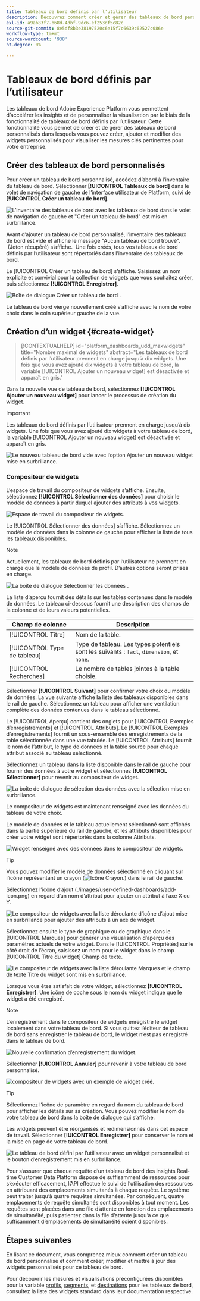 ```yaml
---
title: Tableaux de bord définis par l’utilisateur
description: Découvrez comment créer et gérer des tableaux de bord personnalisés dans lesquels vous pouvez créer, ajouter et modifier des widgets personnalisés pour visualiser des mesures clés.
exl-id: a9ab83f7-b68d-4dbf-9dc6-ef253df5c82c
source-git-commit: 8e5df8b3e38197520c6e15f7c6639c62527c086e
workflow-type: tm+mt
source-wordcount: '938'
ht-degree: 0%

---
```


# Tableaux de bord définis par l’utilisateur

Les tableaux de bord Adobe Experience Platform vous permettent d’accélérer les insights et de personnaliser la visualisation par le biais de la fonctionnalité de tableaux de bord définis par l’utilisateur. Cette fonctionnalité vous permet de créer et de gérer des tableaux de bord personnalisés dans lesquels vous pouvez créer, ajouter et modifier des widgets personnalisés pour visualiser les mesures clés pertinentes pour votre entreprise.

<!-- Getting started / permissions section commented out for Beta. This will be necessary after GA only

## Getting started

To view dashboards in Adobe Experience Platform you must have the appropriate permissions enabled. Please read the [dashboards permissions documentation](./permissions.md#available-permissions) to learn how to grant users the ability to view, edit, and update Experience Platform dashboards using Adobe Admin Console. If you do not have administrator privileges for your organization, contact your product administrator to obtain the required permissions. -->

## Créer des tableaux de bord personnalisés

Pour créer un tableau de bord personnalisé, accédez d’abord à l’inventaire du tableau de bord. Sélectionner **[!UICONTROL Tableaux de bord]** dans le volet de navigation de gauche de l’interface utilisateur de Platform, suivi de **[!UICONTROL Créer un tableau de bord]**.

![L’inventaire des tableaux de bord avec les tableaux de bord dans le volet de navigation de gauche et &quot;Créer un tableau de bord&quot; est mis en surbrillance.](./images/user-defined-dashboards/create-dashboard.png)

Avant d’ajouter un tableau de bord personnalisé, l’inventaire des tableaux de bord est vide et affiche le message &quot;Aucun tableau de bord trouvé&quot;.  (Jeton récupéré) s’affiche.  Une fois créés, tous vos tableaux de bord définis par l’utilisateur sont répertoriés dans l’inventaire des tableaux de bord.

Le [!UICONTROL Créer un tableau de bord] s’affiche. Saisissez un nom explicite et convivial pour la collection de widgets que vous souhaitez créer, puis sélectionnez **[!UICONTROL Enregistrer]**.

![Boîte de dialogue Créer un tableau de bord .](./images/user-defined-dashboards/create-dashboard-dialog.png)

Le tableau de bord vierge nouvellement créé s’affiche avec le nom de votre choix dans le coin supérieur gauche de la vue.

## Création d’un widget {#create-widget}

>[!CONTEXTUALHELP]
>id="platform_dashboards_udd_maxwidgets"
>title="Nombre maximal de widgets"
>abstract="Les tableaux de bord définis par l’utilisateur prennent en charge jusqu’à dix widgets. Une fois que vous avez ajouté dix widgets à votre tableau de bord, la variable [!UICONTROL Ajouter un nouveau widget] est désactivée et apparaît en gris."

Dans la nouvelle vue de tableau de bord, sélectionnez **[!UICONTROL Ajouter un nouveau widget]** pour lancer le processus de création du widget.

>[!IMPORTANT]
>
>Les tableaux de bord définis par l’utilisateur prennent en charge jusqu’à dix widgets. Une fois que vous avez ajouté dix widgets à votre tableau de bord, la variable [!UICONTROL Ajouter un nouveau widget] est désactivée et apparaît en gris.

![Le nouveau tableau de bord vide avec l’option Ajouter un nouveau widget mise en surbrillance.](./images/user-defined-dashboards/add-new-widget.png)

### Compositeur de widgets

L’espace de travail du compositeur de widgets s’affiche. Ensuite, sélectionnez **[!UICONTROL Sélectionner des données]** pour choisir le modèle de données à partir duquel ajouter des attributs à vos widgets.

![Espace de travail du compositeur de widgets.](./images/user-defined-dashboards/widget-composer.png)

Le [!UICONTROL Sélectionner des données] s’affiche. Sélectionnez un modèle de données dans la colonne de gauche pour afficher la liste de tous les tableaux disponibles.

>[!NOTE]
>
>Actuellement, les tableaux de bord définis par l’utilisateur ne prennent en charge que le modèle de données de profil. D’autres options seront prises en charge.

![La boîte de dialogue Sélectionner les données .](./images/user-defined-dashboards/select-data-dialog.png)

La liste d’aperçu fournit des détails sur les tables contenues dans le modèle de données. Le tableau ci-dessous fournit une description des champs de la colonne et de leurs valeurs potentielles.

| Champ de colonne | Description |
|---|---|
| [!UICONTROL Titre] | Nom de la table. |
| [!UICONTROL Type de tableau] | Type de tableau. Les types potentiels sont les suivants : `fact`, `dimension`, et `none`. |
| [!UICONTROL Recherches] | Le nombre de tables jointes à la table choisie. |

Sélectionner **[!UICONTROL Suivant]** pour confirmer votre choix du modèle de données. La vue suivante affiche la liste des tableaux disponibles dans le rail de gauche. Sélectionnez un tableau pour afficher une ventilation complète des données contenues dans le tableau sélectionné.

Le [!UICONTROL Aperçu] contient des onglets pour [!UICONTROL Exemples d’enregistrements] et [!UICONTROL Attributs]. Le [!UICONTROL Exemples d’enregistrements] fournit un sous-ensemble des enregistrements de la table sélectionnée dans une vue tabulée. Le [!UICONTROL Attributs] fournit le nom de l’attribut, le type de données et la table source pour chaque attribut associé au tableau sélectionné.

Sélectionnez un tableau dans la liste disponible dans le rail de gauche pour fournir des données à votre widget et sélectionnez **[!UICONTROL Sélectionner]** pour revenir au compositeur de widget.

![La boîte de dialogue de sélection des données avec la sélection mise en surbrillance.](./images/user-defined-dashboards/select-a-table.png)

Le compositeur de widgets est maintenant renseigné avec les données du tableau de votre choix.

Le modèle de données et le tableau actuellement sélectionné sont affichés dans la partie supérieure du rail de gauche, et les attributs disponibles pour créer votre widget sont répertoriés dans la colonne Attributs.

![Widget renseigné avec des données dans le compositeur de widgets.](./images/user-defined-dashboards/populated-widget-composer.png)

>[!TIP]
>
>Vous pouvez modifier le modèle de données sélectionné en cliquant sur l’icône représentant un crayon (![Icône Crayon.](./images/user-defined-dashboards/edit-icon.png)) dans le rail de gauche.

Sélectionnez l’icône d’ajout (./images/user-defined-dashboards/add-icon.png) en regard d’un nom d’attribut pour ajouter un attribut à l’axe X ou Y.

![Le compositeur de widgets avec la liste déroulante d’icône d’ajout mise en surbrillance pour ajouter des attributs à un axe de widget.](./images/user-defined-dashboards/attributes-dropdown.png)

Sélectionnez ensuite le type de graphique ou de graphique dans le [!UICONTROL Marques] pour générer une visualisation d’aperçu des paramètres actuels de votre widget. Dans le [!UICONTROL Propriétés] sur le côté droit de l’écran, saisissez un nom pour le widget dans le champ [!UICONTROL Titre du widget] Champ de texte.

![Le compositeur de widgets avec la liste déroulante Marques et le champ de texte Titre du widget sont mis en surbrillance.](./images/user-defined-dashboards/marks-dropdown-widget-title.png)

Lorsque vous êtes satisfait de votre widget, sélectionnez **[!UICONTROL Enregistrer]**. Une icône de coche sous le nom du widget indique que le widget a été enregistré.

>[!NOTE]
>
>L’enregistrement dans le compositeur de widgets enregistre le widget localement dans votre tableau de bord. Si vous quittez l’éditeur de tableau de bord sans enregistrer le tableau de bord, le widget n’est pas enregistré dans le tableau de bord.

![Nouvelle confirmation d’enregistrement du widget.](./images/user-defined-dashboards/save-confirmation.png)

Sélectionner **[!UICONTROL Annuler]** pour revenir à votre tableau de bord personnalisé.

![compositeur de widgets avec un exemple de widget créé.](./images/user-defined-dashboards/composed-widget.png)

>[!TIP]
>
>Sélectionnez l’icône de paramètre en regard du nom du tableau de bord pour afficher les détails sur sa création. Vous pouvez modifier le nom de votre tableau de bord dans la boîte de dialogue qui s’affiche.

Les widgets peuvent être réorganisés et redimensionnés dans cet espace de travail. Sélectionner **[!UICONTROL Enregistrer]** pour conserver le nom et la mise en page de votre tableau de bord.

![Le tableau de bord défini par l’utilisateur avec un widget personnalisé et le bouton d’enregistrement mis en surbrillance.](./images/user-defined-dashboards/user-defined-dashboard.png)

Pour s’assurer que chaque requête d’un tableau de bord des insights Real-time Customer Data Platform dispose de suffisamment de ressources pour s’exécuter efficacement, l’API effectue le suivi de l’utilisation des ressources en attribuant des emplacements simultanés à chaque requête. Le système peut traiter jusqu’à quatre requêtes simultanées. Par conséquent, quatre emplacements de requête simultanés sont disponibles à tout moment. Les requêtes sont placées dans une file d’attente en fonction des emplacements de simultanéité, puis patientez dans la file d’attente jusqu’à ce que suffisamment d’emplacements de simultanéité soient disponibles.

## Étapes suivantes

En lisant ce document, vous comprenez mieux comment créer un tableau de bord personnalisé et comment créer, modifier et mettre à jour des widgets personnalisés pour ce tableau de bord.

Pour découvrir les mesures et visualisations préconfigurées disponibles pour la variable [profils](./guides/profiles.md#standard-widgets), [segments](./guides/segments.md#standard-widgets), et [destinations](./guides/destinations.md#standard-widgets) pour les tableaux de bord, consultez la liste des widgets standard dans leur documentation respective.
